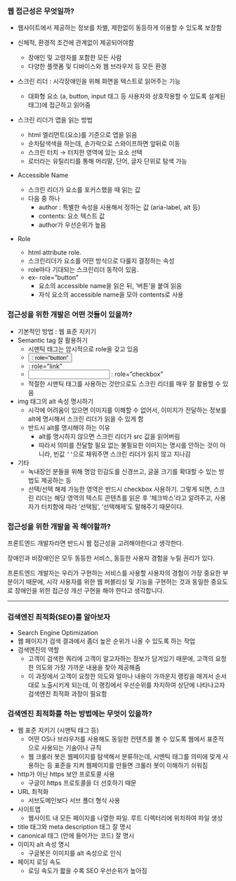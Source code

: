 ### 웹 접근성은 무엇일까?

- 웹사이트에서 제공하는 정보를 차별, 제한없이 동등하게 이용할 수 있도록 보장함
- 신체적, 환경적 조건에 관계없이 제공되어야함

  - 장애인 및 고령자를 포함한 모든 사람
  - 다양한 플랫폼 및 디바이스와 웹 브라우저 등 모든 환경

- 스크린 리더 : 시각장애인을 위해 화면을 텍스트로 읽어주는 기능
  - 대화형 요소 (a, button, input 태그 등 사용자와 상호작용할 수 있도록 설계된 태그)에 접근하고 읽어줌
- 스크린 리더가 앱을 읽는 방법

  - html 엘리먼트(요소)를 기준으로 앱을 읽음
  - 순차탐색색을 하는데, 손가락으로 스와이프하면 앞뒤로 이동
  - 스크린 터치 → 터치한 영역에 있는 요소 선택
  - 로터라는 유틸리티를 통해 머리말, 단어, 글자 단위로 탐색 가능

- Accessible Name

  - 스크린 리더가 요소를 포커스했을 때 읽는 값
  - 다음 중 하나
    - author : 특별한 속성을 사용해서 정하는 값 (aria-label, alt 등)
    - contents: 요소 텍스트 값
    - author가 우선순위가 높음

- Role
  - html attribute role.
  - 스크린리더가 요소를 어떤 방식으로 다룰지 결정하는 속성
  - role마다 기대되는 스크린리더 동작이 있음.
  - ex- role=”button”
    - 요소의 accessible name을 읽은 뒤, ‘버튼’을 붙여 읽음
    - 자식 요소의 accessible name을 모아 contents로 사용

### 접근성을 위한 개발은 어떤 것들이 있을까?

- 기본적인 방법 : 웹 표준 지키기
- Semantic tag 잘 활용하기
  - 시맨틱 태그는 암시적으로 role을 갖고 있음
  - <button> : role=”button”
  - <a> : role=”link”
  - <input type=”textbox”> : role=”checkbox”
  - 적절한 시맨틱 태그를 사용하는 것만으로도 스크린 리더를 매우 잘 활용할 수 있음
- img 태그의 alt 속성 명시하기
  - 시각에 어려움이 있으면 이미지를 이해할 수 없어서, 이미지가 전달하는 정보를 alt에 명시해서 스크린 리더가 읽을 수 있게 함
  - 반드시 alt를 명시해야 하는 이유
    - alt를 명시하지 않으면 스크린 리더가 src 값을 읽어버림
    - 따라서 의미를 전달할 필요 없는 불필요한 이미지는 명시를 안하는 것이 아니라, 빈값 `‘’`으로 채워주면 스크린 리더가 읽지 않고 지나감
- 기타
  - 녹내장인 분들을 위해 명암 민감도를 신경쓰고, 글꼴 크기를 확대할 수 있는 방법도 제공하는 등
  - 선택/선택 해제 가능한 영역은 반드시 checkbox 사용하기. 그렇게 되면, 스크린 리더는 해당 영역의 텍스트 콘텐츠를 읽은 후 ‘체크박스’라고 알려주고, 사용자가 터치함에 따라 ‘선택됨’, ‘선택해제’도 말해주기 때문이다.

### 접근성을 위한 개발을 꼭 해야할까?

프론트엔드 개발자라면 반드시 웹 접근성을 고려해야한다고 생각한다.

장애인과 비장애인은 모두 동등한 서비스, 동등한 사용자 경험을 누릴 권리가 있다.

프론트엔드 개발자는 우리가 구현하는 서비스를 사용할 사용자의 경험이 가장 중요한 부분이기 때문에, 시각 사용자를 위한 웹 퍼블리싱 및 기능을 구현하는 것과 동일한 중요도로 장애인을 위한 접근성 개선 구현을 해야 한다고 생각합니다.

---

### 검색엔진 최적화(SEO)를 알아보자

- Search Engine Optimization
- 웹 페이지가 검색 결과에서 좀더 높은 순위가 나올 수 있도록 하는 작업
- 검색엔진의 역할
  - 고객이 검색한 쿼리에 고객이 알고자하는 정보가 담겨있기 때문에, 고객의 요청한 의도와 가장 가까운 내용을 찾아 제공해줌
  - 이 과정에서 고객이 요청한 의도와 얼마나 내용이 가까운지 랭킹을 매겨서 순서대로 노출시키게 되는데, 이 랭킹에서 우선순위를 차지하여 상단에 나타나고자 검색엔진 최적화 과정이 필요함

### 검색엔진 최적화를 하는 방법에는 무엇이 있을까?

- 웹 표준 지키기 (시맨틱 태그 등)
  - 어떤 OS나 브라우저를 사용해도 동일한 컨텐츠를 볼 수 있도록 웹에서 표준적으로 사용되는 기술이나 규칙
  - 웹 크롤러 봇은 웹페이지를 탐색해서 분류하는데, 시멘틱 태그를 의미에 맞게 사용하는 등 표준을 지켜 웹페이지를 만들면 크롤러 봇이 이해하기 쉬워짐
- http가 아닌 https 보안 프로토콜 사용
  - 구글이 https 프로토콜을 더 선호하기 때문
- URL 최적화
  - 서브도메인보다 서브 폴더 형식 사용
- 사이트맵
  - 웹사이트 내 모든 페이지를 나열한 파일. 루트 디렉터리에 위치하여 파일 생성
- title 태그와 meta description 태그 잘 명시
- canonical 태그 (<head>안에 들어가는 코드) 잘 명시
- 이미지 alt 속성 명시
  - 구글봇은 이미지를 alt 속성으로 인식
- 페이지 로딩 속도
  - 로딩 속도가 짧을 수록 SEO 우선순위가 높아짐
